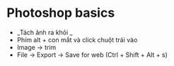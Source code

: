 # Photoshop basics

- _Tách ảnh ra khỏi _
- Phím alt + con mắt và click chuột trái vào
- Image -> trim
- File -> Export -> Save for web (Ctrl + Shift + Alt + s)